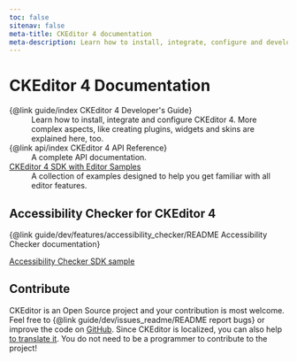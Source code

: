 ```yaml
---
toc: false
sitenav: false
meta-title: CKEditor 4 documentation
meta-description: Learn how to install, integrate, configure and develop CKEditor 4. Browse through API documentation and online samples.
---
```


# CKEditor 4 Documentation

<dl>
<dt>{@link guide/index CKEditor 4 Developer's Guide}</dt><dd>Learn how to install, integrate and configure CKEditor 4. More complex aspects, like creating plugins, widgets and skins are explained here, too.</dd>
<dt>{@link api/index CKEditor 4 API Reference}</dt><dd>A complete API documentation.</dd>
<dt><a href="https://sdk.ckeditor.com/">CKEditor 4 SDK with Editor Samples</a></dt><dd>A collection of examples designed to help you get familiar with all editor features.</dd>
</dl>

## Accessibility Checker for CKEditor 4

{@link guide/dev/features/accessibility_checker/README Accessibility Checker documentation}

[Accessibility Checker SDK sample](https://sdk.ckeditor.com/samples/accessibilitychecker.html)

## Contribute

CKEditor is an Open Source project and your contribution is most welcome. Feel free to {@link guide/dev/issues_readme/README report bugs} or improve the code on [GitHub](https://github.com/ckeditor/ckeditor-dev). Since CKEditor is localized, you can also help [to translate it](https://www.transifex.com/ckeditor/ckeditor/). You do not need to be a programmer to contribute to the project!
